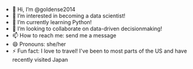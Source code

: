- 👋 Hi, I’m @goldense2014
- 👀 I’m interested in becoming a data scientist!
- 🌱 I’m currently learning Python!
- 💞️ I’m looking to collaborate on data-driven decisionmaking!
- 📫 How to reach me: send me a message
- 😄 Pronouns: she/her
- ⚡ Fun fact: I love to travel! I've been to most parts of the US and have recently visited Japan

<!---
goldense2014/goldense2014 is a ✨ special ✨ repository because its `README.md` (this file) appears on your GitHub profile.
You can click the Preview link to take a look at your changes.
--->
